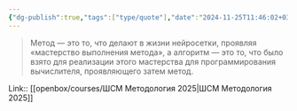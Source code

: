 ```yaml
---
{"dg-publish":true,"tags":["type/quote"],"date":"2024-11-25T11:46:02+03:00","title":"разница между методом и алгоритмом","modified_at":"2025-04-17T16:58:43+03:00","aliases":"разница между методом и алгоритмом","permalink":"/mine/quotes/202411251146/","dgPassFrontmatter":true}
---
```



> Метод — это то, что делают в жизни нейросетки, проявляя «мастерство выполнения метода», а алгоритм — это то, что было взято для реализации этого мастерства для программирования вычислителя, проявляющего затем метод.

Link:: [[openbox/courses/ШСМ Методология 2025|ШСМ Методология 2025]]
